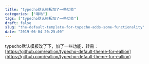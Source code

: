 ```yaml
---
title: "typecho默认模板加了一些功能"
categories: ["嘀咕"]
tags: ["typecho默认模板加了一些功能"]
draft: false
slug: "the-default-template-for-typecho-adds-some-functionality"
date: "2019-06-04 20:25:00"
---
```


typecho默认模板改了下，加了一些功能，转需：
[https://github.com/eallion/typecho-default-theme-for-eallion](https://github.com/eallion/typecho-default-theme-for-eallion)
